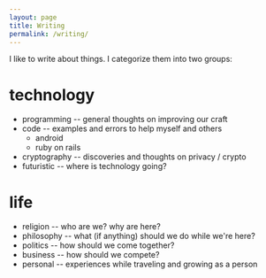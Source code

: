 ```yaml
---
layout: page
title: Writing
permalink: /writing/
---
```


I like to write about things. I categorize them into two groups:

technology
=============
* programming -- general thoughts on improving our craft
* code -- examples and errors to help myself and others
  * android
  * ruby on rails
* cryptography -- discoveries and thoughts on privacy / crypto
* futuristic -- where is technology going?


life
==============
* religion -- who are we? why are here?
* philosophy -- what (if anything) should we do while we're here?
* politics -- how should we come together?
* business -- how should we compete?
* personal -- experiences while traveling and growing as a person
